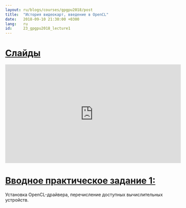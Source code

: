 ```yaml
---
layout: ru/blogs/courses/gpgpu2018/post
title:  "История видеокарт, введение в OpenCL"
date:   2018-09-10 21:30:00 +0300
lang:   ru
id:     23_gpgpu2018_lecture1
---
```


[Слайды](/static/courses/gpgpu2018/lecture1/2018_09_10_video_cards_computation_2018_autum_QtUGNcn.pdf)
=======

<iframe width="560" height="315" src="https://www.youtube.com/embed/?listType=playlist&list=PLlb7e2G7aSpTgwAm0GBkvn5XA0NokovJJ&index=0" frameborder="0" allow="autoplay; encrypted-media" allowfullscreen></iframe>

[Вводное практическое задание 1:](https://github.com/GPGPUCourse2018/Task0EnumDevices)
=======

Установка OpenCL-драйвера, перечисление доступных вычислительных устройств. 
